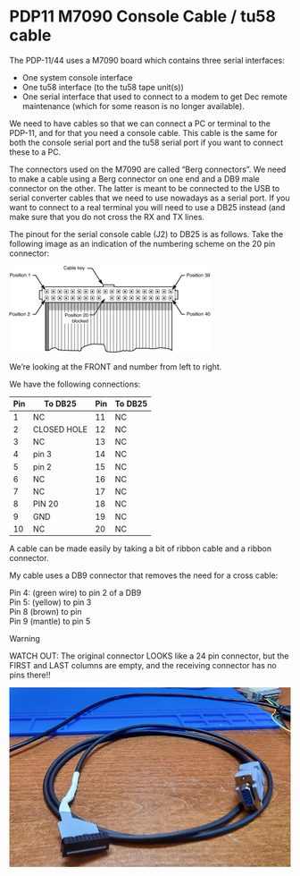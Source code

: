 # PDP11 M7090 Console Cable / tu58 cable

The PDP-11/44 uses a M7090 board which contains three serial interfaces:

- One system console interface
- One tu58 interface (to the tu58 tape unit(s))
- One serial interface that used to connect to a modem to get Dec remote maintenance (which for some reason is no longer available).

We need to have cables so that we can connect a PC or terminal to the PDP-11, and for that you need a console cable. This cable is the same for both the console serial port and the tu58 serial port if you want to connect these to a PC.

The connectors used on the M7090 are called “Berg connectors”. We need to make a cable using a Berg connector on one end and a DB9 male connector on the other. The latter is meant to be connected to the USB to serial converter cables that we need to use nowadays as a serial port. If you want to connect to a real terminal you will need to use a DB25 instead (and make sure that you do not cross the RX and TX lines.

The pinout for the serial console cable (J2) to DB25 is as follows. Take the following image as an indication of the numbering scheme on the 20 pin connector:

![](./attachments/image-20230401-153515.png)

We’re looking at the FRONT and number from left to right.

We have the following connections:

| **Pin** | **To DB25** | **Pin** | **To DB25** |
| --- | --- | --- | --- |
| 1   | NC  | 11  | NC  |
| 2   | CLOSED HOLE | 12  | NC  |
| 3   | NC  | 13  | NC  |
| 4   | pin 3 | 14  | NC  |
| 5   | pin 2 | 15  | NC  |
| 6   | NC  | 16  | NC  |
| 7   | NC  | 17  | NC  |
| 8   | PIN 20 | 18  | NC  |
| 9   | GND | 19  | NC  |
| 10  | NC  | 20  | NC  |

A cable can be made easily by taking a bit of ribbon cable and a ribbon connector.

My cable uses a DB9 connector that removes the need for a cross cable:

Pin 4: (green wire) to pin 2 of a DB9  
Pin 5: (yellow) to pin 3  
Pin 8 (brown) to pin  
Pin 9 (mantle) to pin 5

> [!WARNING]
> WATCH OUT: The original connector LOOKS like a 24 pin connector, but the FIRST and LAST columns are empty, and the receiving connector has no pins there!!

![](./attachments/image-20230401-171817.png)